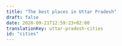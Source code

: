 ```yaml
---
title: "The best places in Uttar Pradesh"
draft: false
date: 2020-09-21T12:59:23+02:00
translationKey: uttar-pradesh-cities
id: "cities"
---
```

